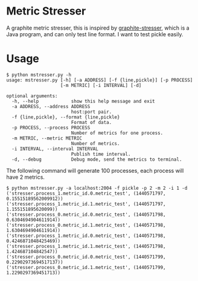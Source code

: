 # Metric Stresser

A graphite metric stresser, this is inspired by [graphite-stresser](https://github.com/feangulo/graphite-stresser),
which is a Java program, and can only test line format. I want to test pickle easily.

# Usage

    $ python mstresser.py -h
    usage: mstresser.py [-h] [-a ADDRESS] [-f {line,pickle}] [-p PROCESS]
                        [-m METRIC] [-i INTERVAL] [-d]

    optional arguments:
      -h, --help            show this help message and exit
      -a ADDRESS, --address ADDRESS
                            host:port pair.
      -f {line,pickle}, --format {line,pickle}
                            Format of data.
      -p PROCESS, --process PROCESS
                            Number of metrics for one process.
      -m METRIC, --metric METRIC
                            Number of metrics.
      -i INTERVAL, --interval INTERVAL
                            Publish time interval.
      -d, --debug           Debug mode, send the metrics to terminal.


The following command will generate 100 processes, each process will have 2 metrics.

    $ python mstresser.py -a localhost:2004 -f pickle -p 2 -m 2 -i 1 -d
    ('stresser.process_1.metric_id.0.metric_test', (1440571797, 0.15515189562009912))
    ('stresser.process_1.metric_id.1.metric_test', (1440571797, 1.155151895620099))
    ('stresser.process_0.metric_id.0.metric_test', (1440571798, 0.6304694904611914))
    ('stresser.process_0.metric_id.1.metric_test', (1440571798, 1.6304694904611914))
    ('stresser.process_1.metric_id.0.metric_test', (1440571798, 0.4246871048425469))
    ('stresser.process_1.metric_id.1.metric_test', (1440571798, 1.424687104842547))
    ('stresser.process_0.metric_id.0.metric_test', (1440571799, 0.22902973694517137))
    ('stresser.process_0.metric_id.1.metric_test', (1440571799, 1.2290297369451713))
